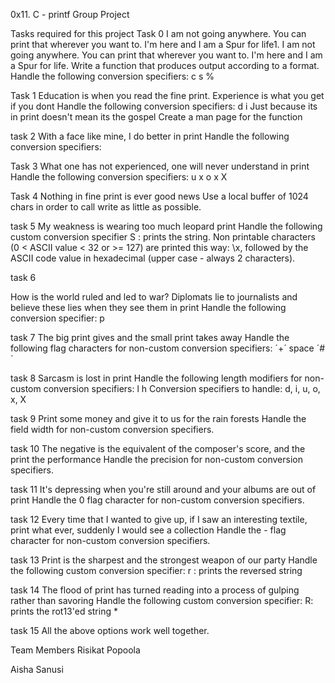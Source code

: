 0x11. C - printf
Group Project

Tasks required for this project
Task 0
I am not going anywhere. You can print that wherever you want to. I'm here and I am a Spur for life1. I am not going anywhere. You can print that wherever you want to. I'm here and I am a Spur for life.
Write a function that produces output according to a format. Handle the following conversion specifiers:
c
s
%

Task 1
Education is when you read the fine print. Experience is what you get if you dont
Handle the following conversion specifiers:
d
i
Just because its in print doesn't mean its the gospel
Create a man page for the function

task 2
With a face like mine, I do better in print
Handle the following conversion specifiers:

Task 3
What one has not experienced, one will never understand in print
Handle the following conversion specifiers:
u
x
o
x
X

Task 4
Nothing in fine print is ever good news
Use a local buffer of 1024 chars in order to call write as little as possible.

task 5 
My weakness is wearing too much leopard print 
Handle the following custom conversion specifier
S : prints the string.
Non printable characters (0 < ASCII value < 32 or >= 127) are printed this way: \x, followed by the ASCII code value in hexadecimal (upper case - always 2 characters).

task 6

How is the world ruled and led to war? Diplomats lie to journalists and believe these lies when they see them in print
Handle the following conversion specifier: p

task 7
The big print gives and the small print takes away
Handle the following flag characters for non-custom conversion specifiers:
´+´
space
´#´

task 8
Sarcasm is lost in print
Handle the following length modifiers for non-custom conversion specifiers:
l
h Conversion specifiers to handle: d, i, u, o, x, X

task 9
Print some money and give it to us for the rain forests
Handle the field width for non-custom conversion specifiers.

task 10
The negative is the equivalent of the composer's score, and the print the performance
Handle the precision for non-custom conversion specifiers.

task 11
It's depressing when you're still around and your albums are out of print
Handle the 0 flag character for non-custom conversion specifiers.

task 12
Every time that I wanted to give up, if I saw an interesting textile, print what ever, suddenly I would see a collection
Handle the - flag character for non-custom conversion specifiers.

task 13
Print is the sharpest and the strongest weapon of our party
Handle the following custom conversion specifier:
r : prints the reversed string

task 14
The flood of print has turned reading into a process of gulping rather than savoring
Handle the following custom conversion specifier:
R: prints the rot13'ed string
*

task 15
All the above options work well together.

Team Members
 Risikat Popoola <qasqot79>

 Aisha Sanusi <SanusiAishatADEJOKE09018579266>
